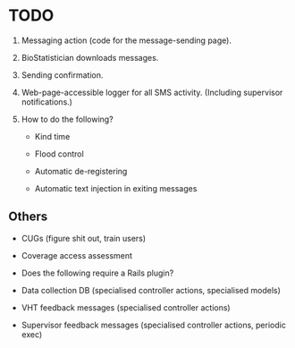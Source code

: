 TODO
====

1.  Messaging action (code for the message-sending page).

2.  BioStatistician downloads messages.

3.  Sending confirmation.

4.  Web-page-accessible logger for all SMS activity. (Including supervisor notifications.)

5.  How to do the following?

    - Kind time

    - Flood control

    - Automatic de-registering

    - Automatic text injection in exiting messages

Others
------

- CUGs (figure shit out, train users)

- Coverage access assessment

- Does the following require a Rails plugin?

- Data collection DB (specialised controller actions, specialised models)

- VHT feedback messages (specialised controller actions)

- Supervisor feedback messages (specialised controller actions, periodic exec)
